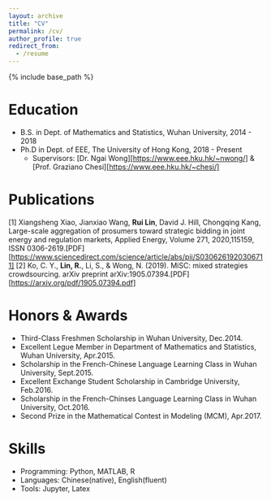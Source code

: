 ```yaml
---
layout: archive
title: "CV"
permalink: /cv/
author_profile: true
redirect_from:
  - /resume
---
```


{% include base_path %}

Education
======
* B.S. in Dept. of Mathematics and Statistics, Wuhan University, 2014 - 2018
* Ph.D in Dept. of EEE, The University of Hong Kong, 2018 - Present
  * Supervisors: [Dr. Ngai Wong][https://www.eee.hku.hk/~nwong/] & [Prof. Graziano Chesi][https://www.eee.hku.hk/~chesi/]

<!--Work experience
======
* Summer 2015: Research Assistant
  * Github University
  * Duties included: Tagging issues
  * Supervisor: Professor Git

* Fall 2015: Research Assistant
  * Github University
  * Duties included: Merging pull requests
  * Supervisor: Professor Hub-->

Publications
======
[1] Xiangsheng Xiao, Jianxiao Wang, **Rui Lin**, David J. Hill, Chongqing Kang, Large-scale aggregation of prosumers toward strategic bidding in joint energy and regulation markets, Applied Energy, Volume 271, 2020,115159, ISSN 0306-2619.[PDF][https://www.sciencedirect.com/science/article/abs/pii/S0306261920306711]
[2] Ko, C. Y., **Lin, R.**, Li, S., & Wong, N. (2019). MiSC: mixed strategies crowdsourcing. arXiv preprint arXiv:1905.07394.[PDF][https://arxiv.org/pdf/1905.07394.pdf]

Honors & Awards
======
* Third-Class Freshmen Scholarship in Wuhan University, Dec.2014.
* Excellent Legue Member in Department of Mathematics and Statistics, Wuhan University, Apr.2015.
* Scholarship in the French-Chinese Language Learning Class in Wuhan University, Sept.2015.
* Excellent Exchange Student Scholarship in Cambridge University, Feb.2016.
* Scholarship in the French-Chinses Language Learning Class in Wuhan University, Oct.2016.
* Second Prize in the Mathematical Contest in Modeling (MCM), Apr.2017.

Skills
======
* Programming: Python, MATLAB, R
* Languages: Chinese(native), English(fluent)
* Tools: Jupyter, Latex

<!--Publications
======
  <ul>{% for post in site.publications %}
    {% include archive-single-cv.html %}
  {% endfor %}</ul>-->
  
<!--Talks
======
  <ul>{% for post in site.talks %}
    {% include archive-single-talk-cv.html %}
  {% endfor %}</ul>-->
  
<!--Teaching
======
  <ul>{% for post in site.teaching %}
    {% include archive-single-cv.html %}
  {% endfor %}</ul>-->
  
<!--Service and leadership
======
* Currently signed in to 43 different slack teams-->

